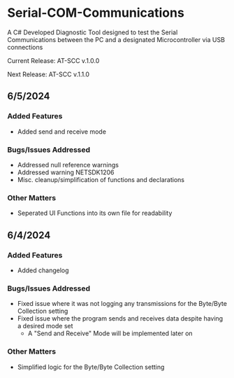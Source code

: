 # Serial-COM-Communications
A C# Developed Diagnostic Tool designed to test the Serial Communications between the PC and a designated Microcontroller via USB connections

Current Release: AT-SCC v.1.0.0

Next Release: AT-SCC v.1.1.0

## 6/5/2024
### Added Features
- Added send and receive mode
### Bugs/Issues Addressed
- Addressed null reference warnings
- Addressed warning NETSDK1206
- Misc. cleanup/simplification of functions and declarations
### Other Matters
- Seperated UI Functions into its own file for readability

## 6/4/2024
### Added Features
- Added changelog
### Bugs/Issues Addressed
- Fixed issue where it was not logging any transmissions for the Byte/Byte Collection setting
- Fixed issue where the program sends and receives data despite having a desired mode set
    - A "Send and Receive" Mode will be implemented later on
### Other Matters
- Simplified logic for the Byte/Byte Collection setting